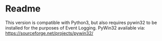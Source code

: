 # Readme

This version is compatible with Python3, but also requires pywin32 to be installed for the purposes of Event Logging.
PyWin32 available via: https://sourceforge.net/projects/pywin32/
